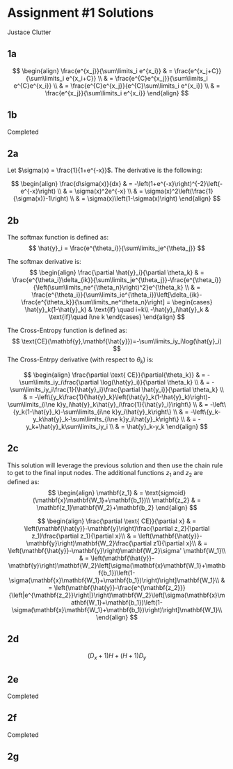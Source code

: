 

# Assignment #1 Solutions

Justace Clutter

## 1a

$$
\begin{align}
\frac{e^{x_j}}{\sum\limits_i e^{x_i}} & = \frac{e^{x_j+C}}{\sum\limits_i e^{x_i+C}} \\
& = \frac{e^{C}e^{x_j}}{\sum\limits_i e^{C}e^{x_i}} \\
& = \frac{e^{C}e^{x_j}}{e^{C}\sum\limits_i e^{x_i}} \\
& = \frac{e^{x_j}}{\sum\limits_i e^{x_i}}
\end{align}
$$

## 1b

Completed

## 2a

Let $\sigma(x) = \frac{1}{1+e^{-x}}$.  The derivative is the following:

$$
\begin{align}
\frac{d\sigma(x)}{dx} & = -\left(1+e^{-x}\right)^{-2}\left(-e^{-x}\right) \\
& = \sigma(x)^2e^{-x} \\
& = \sigma(x)^2\left(\frac{1}{\sigma(x)}-1\right) \\
& = \sigma(x)\left(1-\sigma(x)\right)
\end{align}
$$

## 2b

The softmax function is defined as:
$$
\hat{y}_i = \frac{e^{\theta_i}}{\sum\limits_je^{\theta_j}}
$$




The softmax derivative is:
$$
\begin{align}
\frac{\partial \hat{y}_i}{\partial \theta_k} & = \frac{e^{\theta_i}\delta_{ik}}{\sum\limits_je^{\theta_j}}-\frac{e^{\theta_i}}{\left(\sum\limits_ne^{\theta_n}\right)^2}e^{\theta_k} \\
& = \frac{e^{\theta_i}}{\sum\limits_ie^{\theta_i}}\left[\delta_{ik}-\frac{e^{\theta_k}}{\sum\limits_ne^\theta_n}\right] = \begin{cases}
\hat{y}_k(1-\hat{y}_k) & \text{if} \quad i=k\\
-\hat{y}_i\hat{y}_k & \text{if}\quad i\ne k
\end{cases}
\end{align}
$$


The Cross-Entropy function is defined as:
$$
\text{CE}(\mathbf{y},\mathbf{\hat{y}})=-\sum\limits_iy_i\log(\hat{y}_i)
$$
The Cross-Entrpy derivative (with respect to $\theta_k$) is:

$$
\begin{align}
\frac{\partial \text{ CE}}{\partial{\theta_k}} & = -\sum\limits_iy_i\frac{\partial \log(\hat{y}_i)}{\partial \theta_k} \\
& = -\sum\limits_iy_i\frac{1}{\hat{y}_i}\frac{\partial \hat{y_i}}{\partial \theta_k} \\
& = -\left\{y_k\frac{1}{\hat{y}_k}\left(\hat{y}_k(1-\hat{y}_k)\right)-\sum\limits_{i\ne k}y_i\hat{y}_k\hat{y}_i\frac{1}{\hat{y}_i}\right\} \\
& = -\left\{y_k(1-\hat{y}_k)-\sum\limits_{i\ne k}y_i\hat{y}_k\right\} \\
& = -\left\{y_k-y_k\hat{y}_k-\sum\limits_{i\ne k}y_i\hat{y}_k\right\} \\
& = -y_k+\hat{y}_k\sum\limits_iy_i \\
& = \hat{y}_k-y_k
\end{align}
$$

## 2c

This solution will leverage the previous solution and then use the chain rule to get to the final input nodes.  The additional functions $z_1$ and $z_2$ are defined as:
$$
\begin{align}
\mathbf{z_1} & = \text{sigmoid}(\mathbf{x}\mathbf{W_1}+\mathbf{b_1})\\
\mathbf{z_2} & = \mathbf{z_1}\mathbf{W_2}+\mathbf{b_2}
\end{align}
$$

$$
\begin{align}
\frac{\partial \text{ CE}}{\partial x} & = \left(\mathbf{\hat{y}}-\mathbf{y}\right)\frac{\partial z_2}{\partial z_1}\frac{\partial z_1}{\partial x}\\
& = \left(\mathbf{\hat{y}}-\mathbf{y}\right)\mathbf{W_2}\frac{\partial z1}{\partial x}\\
& = \left(\mathbf{\hat{y}}-\mathbf{y}\right)\mathbf{W_2}\sigma' \mathbf{W_1}\\
& = \left(\mathbf{\hat{y}}-\mathbf{y}\right)\mathbf{W_2}\left[\sigma(\mathbf{x}\mathbf{W_1}+\mathbf{b_1})\left(1-\sigma(\mathbf{x}\mathbf{W_1}+\mathbf{b_1})\right)\right]\mathbf{W_1}\\
& = \left(\mathbf{\hat{y}}-\frac{e^{\mathbf{z_2}}}{\left|e^{\mathbf{z_2}}\right|}\right)\mathbf{W_2}\left[\sigma(\mathbf{x}\mathbf{W_1}+\mathbf{b_1})\left(1-\sigma(\mathbf{x}\mathbf{W_1}+\mathbf{b_1})\right)\right]\mathbf{W_1}\\
\end{align}
$$


## 2d

$$
(D_x+1)H+(H+1)D_y
$$

## 2e

Completed

## 2f

Completed

## 2g

